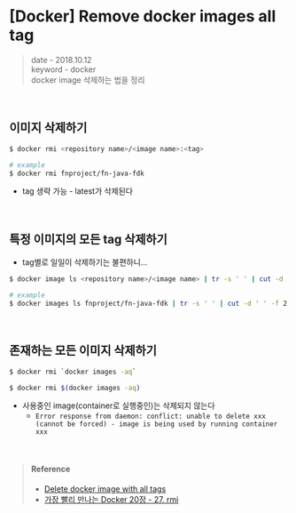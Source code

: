 # [Docker] Remove docker images all tag
> date - 2018.10.12  
> keyword - docker  
> docker image 삭제하는 법을 정리

<br>

## 이미지 삭제하기
```sh
$ docker rmi <repository name>/<image name>:<tag>

# example
$ docker rmi fnproject/fn-java-fdk
```
* tag 생략 가능 - latest가 삭제된다


<br>

## 특정 이미지의 모든 tag 삭제하기
* tag별로 일일이 삭제하기는 불편하니...
```sh
$ docker image ls <repository name>/<image name> | tr -s ' ' | cut -d ' ' -f 2 | xargs -I {} docker rmi <repository name>/<image name>:{}

# example
$ docker images ls fnproject/fn-java-fdk | tr -s ' ' | cut -d ' ' -f 2 | xargs -I {} docker rmi fnproject/fn-java-fdk:{}
```


<br>

## 존재하는 모든 이미지 삭제하기
```sh
$ docker rmi `docker images -aq`

$ docker rmi $(docker images -aq)
```
* 사용중인 image(container로 실행중인)는 삭제되지 않는다
  * `Error response from daemon: conflict: unable to delete xxx (cannot be forced) - image is being used by running container xxx`


<br>

> #### Reference
> * [Delete docker image with all tags](https://medium.com/@itseranga/delete-docker-image-with-all-tags-c631f6049530)
> * [가장 빨리 만나는 Docker 20장 - 27. rmi](http://pyrasis.com/book/DockerForTheReallyImpatient/Chapter20/27)
